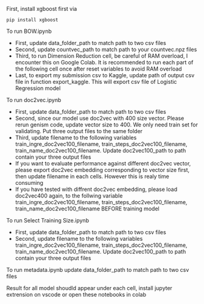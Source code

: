 First, install xgboost first via
```
pip install xgboost
```

To run BOW.ipynb
- First, update data_folder_path to match path to two csv files
- Second, update countvec_path to match path to your countvec.npz files
- Third, to run Dimension Reduction cell, be careful of RAM overload, I encounter this on Google Colab. It is recommended to run each part of the following cell once after reset variables to avoid RAM overload
- Last, to export my submission csv to Kaggle, update path of output csv file in function export_kaggle. This will export csv file of Logistic Regression model

To run doc2vec.ipynb
- First, update data_folder_path to match path to two csv files
- Second, since our model use doc2vec with 400 size vector. Please rerun genism code, update vector size to 400. We only need train set for validating. Put three output files to the same folder
- Third, update filename to the following variables train_ingre_doc2vec100_filename, train_steps_doc2vec100_filename, train_name_doc2vec100_filename. Update doc2vec100_path to path contain your three output files
- If you want to evaluate performance against different doc2vec vector, please export doc2vec embedding corresponding to vector size first, then update filename in each cells. However this is realy time consuming
- If you have tested with diffrent doc2vec embedding, please load doc2vec400 again, to the follwing variable train_ingre_doc2vec100_filename, train_steps_doc2vec100_filename, train_name_doc2vec100_filename BEFORE training model

To run Select Training Size.ipynb
- First, update data_folder_path to match path to two csv files
- Second, update filename to the following variables train_ingre_doc2vec100_filename, train_steps_doc2vec100_filename, train_name_doc2vec100_filename. Update doc2vec100_path to path contain your three output files

To run metadata.ipynb
update data_folder_path to match path to two csv files

Result for all model shoudld appear under each cell, install jupyter extrension on vscode or open these notebooks in colab